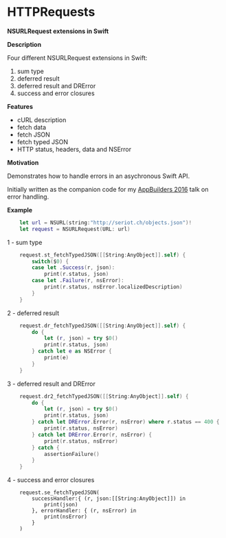 # HTTPRequests
__NSURLRequest extensions in Swift__

__Description__

Four different NSURLRequest extensions in Swift:

1. sum type
2. deferred result
3. deferred result and DRError
4. success and error closures

__Features__

- cURL description
- fetch data
- fetch JSON
- fetch typed JSON
- HTTP status, headers, data and NSError

__Motivation__

Demonstrates how to handle errors in an asychronous Swift API.

Initially written as the companion code for my [AppBuilders 2016](https://www.appbuilders.ch/) talk on error handling.

__Example__

```swift
    let url = NSURL(string:"http://seriot.ch/objects.json")!
    let request = NSURLRequest(URL: url)
```

1 - sum type

```swift
    request.st_fetchTypedJSON([[String:AnyObject]].self) {
        switch($0) {
        case let .Success(r, json):
            print(r.status, json)
        case let .Failure(r, nsError):
            print(r.status, nsError.localizedDescription)
        }
    }
```

2 - deferred result

```swift
    request.dr_fetchTypedJSON([[String:AnyObject]].self) {
        do {
            let (r, json) = try $0()
            print(r.status, json)
        } catch let e as NSError {
            print(e)
        }
    }
```

3 - deferred result and DRError

```swift
    request.dr2_fetchTypedJSON([[String:AnyObject]].self) {
        do {
            let (r, json) = try $0()
            print(r.status, json)
        } catch let DRError.Error(r, nsError) where r.status == 400 {
            print(r.status, nsError)
        } catch let DRError.Error(r, nsError) {
            print(r.status, nsError)
        } catch {
            assertionFailure()
        }
    }
```

4 - success and error closures

```
    request.se_fetchTypedJSON(
        successHandler:{ (r, json:[[String:AnyObject]]) in
            print(json)
        }, errorHandler: { (r, nsError) in
            print(nsError)
        }
    )
```
